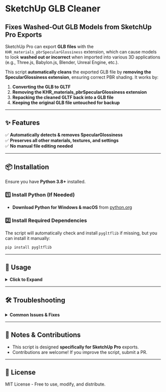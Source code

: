 # SketchUp GLB Cleaner

## Fixes Washed-Out GLB Models from SketchUp Pro Exports

SketchUp Pro can export **GLB files** with the `KHR_materials_pbrSpecularGlossiness` extension, which can cause models to look **washed out or incorrect** when imported into various 3D applications (e.g., Three.js, Babylon.js, Blender, Unreal Engine, etc.).

This script **automatically cleans** the exported GLB file by **removing the SpecularGlossiness extension**, ensuring correct PBR shading. It works by:

1. **Converting the GLB to GLTF**  
2. **Removing the KHR_materials_pbrSpecularGlossiness extension**  
3. **Repacking the cleaned GLTF back into a GLB file**  
4. **Keeping the original GLB file untouched for backup**  

---

## ✨ Features
✅ **Automatically detects & removes SpecularGlossiness**  
✅ **Preserves all other materials, textures, and settings**  
✅ **No manual file editing needed**  

---

## 📦 Installation

Ensure you have **Python 3.8+** installed.

### **1️⃣ Install Python (If Needed)**
- **Download Python for Windows & macOS** from [python.org](https://www.python.org/downloads/)

### **2️⃣ Install Required Dependencies**
The script will automatically check and install `pygltflib` if missing, but you can install it manually:

```bash
pip install pygltflib
```

---

## 🚀 Usage
<details>
  <summary><strong>Click to Expand</strong></summary>

1. Run the script:
   ```bash
   python clean_sketchup_glb.py
   ```
2. A file picker will appear. Select your **SketchUp-exported** `.glb` file.
3. The script will:
   - Convert **GLB → GLTF**
   - Remove **KHR_materials_pbrSpecularGlossiness**
   - Repack **GLTF → Cleaned GLB**
4. The cleaned GLB file will be saved with `_cleaned` at the end, e.g.:
   ```
   my_model.glb → my_model_cleaned.glb
   ```
</details>

---

## 🛠️ Troubleshooting
<details>
  <summary><strong>Common Issues & Fixes</strong></summary>

### **1️⃣ I get a "Missing BIN file" error**
- Make sure the **GLB contains embedded textures**.
- Some SketchUp GLB exports might not include textures properly.

### **2️⃣ The script won’t run on Mac!**
- If you see a security error on Mac, run:
  ```bash
  xattr -d com.apple.quarantine clean_sketchup_glb.py
  ```
</details>

---

## 📝 Notes & Contributions
- This script is designed **specifically for SketchUp Pro** exports.
- Contributions are welcome! If you improve the script, submit a PR.

---

## 🐜 License
MIT License - Free to use, modify, and distribute.

